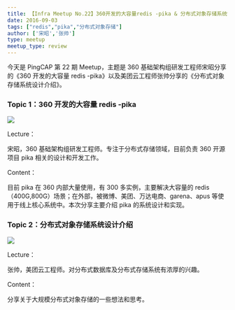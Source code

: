 ```yaml
---
title: 【Infra Meetup No.22】360开发的大容量redis -pika & 分布式对象存储系统设计介绍
date: 2016-09-03
tags: ["redis","pika","分布式对象存储"]
author: ['宋昭','张帅']
type: meetup
meetup_type: review
---
```


今天是 PingCAP 第 22 期 Meetup，主题是 360 基础架构组研发工程师宋昭分享的《360 开发的大容量 redis -pika》以及美团云工程师张帅分享的《分布式对象存储系统设计介绍》。

### Topic 1：360 开发的大容量 redis -pika

![](http://upload-images.jianshu.io/upload_images/542677-d1bbcb22522170a9?imageMogr2/auto-orient/strip%7CimageView2/2/w/1240) 

Lecture： 

宋昭，360 基础架构组研发工程师。专注于分布式存储领域，目前负责 360 开源项目 pika 相关的设计和开发工作。

Content：

目前 pika 在 360 内部大量使用，有 300 多实例，主要解决大容量的 redis（400G,800G）场景；在外部，被微博、美团、万达电商、garena、apus 等使用于线上核心系统中。本次分享主要介绍 pika 的系统设计和实现。

### Topic 2：分布式对象存储系统设计介绍

![](http://upload-images.jianshu.io/upload_images/542677-695a2928c7e9de74?imageMogr2/auto-orient/strip%7CimageView2/2/w/1240)

Lecture：  

张帅，美团云工程师。对分布式数据库及分布式存储系统有浓厚的兴趣。

Content：

分享关于大规模分布式对象存储的一些想法和思考。


